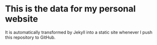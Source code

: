 This is the data for my personal website
========================================

It is automatically transformed by Jekyll into a static site whenever I push this repository to GitHub.

